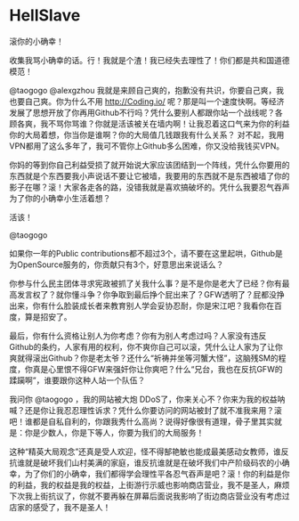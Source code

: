 # HellSlave
滚你的小确幸！

收集我骂小确幸的话。行！我就是个渣！我已经失去理性了！你们都是共和国道德模范！




@taogogo
@alexgzhou 
我就是来顾自己爽的，抱歉没有共识，你要自己爽，我也要自己爽。你为什么不用 http://Coding.io/ 呢？那是叫一个速度快啊。等经济发展了思想开放了你再用Github不行吗？凭什么要别人都跟你站一个战线呢？各顾各爽，我不骂你骂谁？你就是活该被关在墙内啊！让我忍着这口气来为你的利益你的大局着想，你当你是谁啊？你的大局值几钱跟我有什么关系？ 对不起，我用VPN都用了这么多年了，我可不管你上Github多么困难，你又没给我钱买VPN。


你妈的等到你自己利益受损了就开始说大家应该团结到一个阵线，凭什么你要用的东西就是个东西要我小声说话不要让它被墙，我要用的东西就不是东西被墙了你的影子在哪？滚！大家各走各的路，没错我就是喜欢搞破坏的。凭什么我要忍气吞声为了你的小确幸小生活着想？

活该！






@taogogo

如果你一年的Public contributions都不超过3个，请不要在这里起哄，Github是为OpenSource服务的，你贡献只有3个，好意思出来说话么？

你参与什么民主团体寻求宪政被抓了关我什么事？是不是你是老大了已经？你有最高发言权了？就你懂斗争？你争取到最后挣个屁出来了？GFW透明了？屁都没挣出来，你有什么脸装成长者来教育别人学会妥协忍耐，你是宋江吧？我看你在百度，算是招安了。

最后，你有什么资格让别人为你考虑？你有为别人考虑过吗？人家没有违反Github的条约，人家有用的权利，你不爽你自己可以滚，凭什么让人家为了让你爽就得滚出Github？你是老太爷？还什么“祈祷并坐等河蟹大怪”，这脑残SM的程度，你真是心里恨不得GFW来强奸你让你爽吧？什么“兄台，我也在反抗GFW的蹂躏啊”，谁要跟你这种人站一个队伍？

我问你 @taogogo ，我的网站被大炮 DDoS了，你来关心不？你来为我的权益呐喊？还是你让我忍忍理性诉求？凭什么你要访问的网站被封了就不准我来用？滚吧！谁都是自私自利的，你跟我秀什么高尚？说得好像很有道理，骨子里其实就是：你是少数人，你是下等人，你要为我们的大局服务！

这种“精英大局观念”还真是受人欢迎，怪不得郜艳敏也能成最美感动女教师，谁反抗谁就是破坏我们山村美满的家庭，谁反抗谁就是在破坏我们中产阶级码农的小确幸，为了你们的小确幸，我们都得学会理性平各忍气吞声是吧？滚！你的利益是你的利益，我的权益是我的权益，上街游行示威也影响商店营业，我不是圣人，麻烦下次我上街抗议了，你就不要再躲在屏幕后面说我影响了街边商店营业没有考虑过店家的感受了，我不是圣人！








